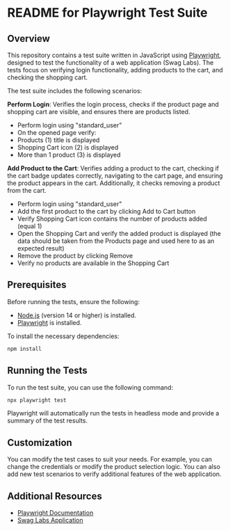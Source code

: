 # README for Playwright Test Suite

## Overview

This repository contains a test suite written in JavaScript using [Playwright](https://playwright.dev/), designed to test the functionality of a web application (Swag Labs). The tests focus on verifying login functionality, adding products to the cart, and checking the shopping cart.

The test suite includes the following scenarios:

**Perform Login**: Verifies the login process, checks if the product page and shopping cart are visible, and ensures there are products listed.

- Perform login using "standard_user"
- On the opened page verify: 
- Products (1) title is displayed
- Shopping Cart icon (2) is displayed
- More than 1 product (3) is displayed

**Add Product to the Cart**: Verifies adding a product to the cart, checking if the cart badge updates correctly, navigating to the cart page, and ensuring the product appears in the cart. Additionally, it checks removing a product from the cart.

- Perform login using "standard_user"
- Add the first product to the cart by clicking Add to Cart button
- Verify Shopping Cart icon contains the number of products added (equal 1)
- Open the Shopping Cart and verify the added product is displayed (the data should be taken from the Products page and used here to as an expected result)
- Remove the product by clicking Remove
- Verify no products are available in the Shopping Cart

## Prerequisites

Before running the tests, ensure the following:

- [Node.js](https://nodejs.org/) (version 14 or higher) is installed.
- [Playwright](https://playwright.dev/docs/intro) is installed.
  
To install the necessary dependencies:

```bash
npm install
```

## Running the Tests

To run the test suite, you can use the following command:

```bash
npx playwright test
```

Playwright will automatically run the tests in headless mode and provide a summary of the test results.

## Customization

You can modify the test cases to suit your needs. For example, you can change the credentials or modify the product selection logic. You can also add new test scenarios to verify additional features of the web application.

## Additional Resources

- [Playwright Documentation](https://playwright.dev/docs/intro)
- [Swag Labs Application](https://www.saucedemo.com/)